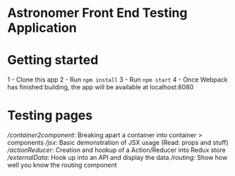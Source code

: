 # Astronomer Front End Testing Application

# Getting started
1 - Clone this app
2 - Run `npm install`
3 - Run `npm start`
4 - Once Webpack has finished building, the app will be available at localhost:8080

# Testing pages
*/container2component*: Breaking apart a container into container > components
*/jsx*: Basic demonstration of JSX usage (Read: props and stuff)
*/actionReducer*: Creation and hookup of a Action/Reducer into Redux store
*/externalData*: Hook up into an API and display the data
*/routing*: Show how well you know the routing component
